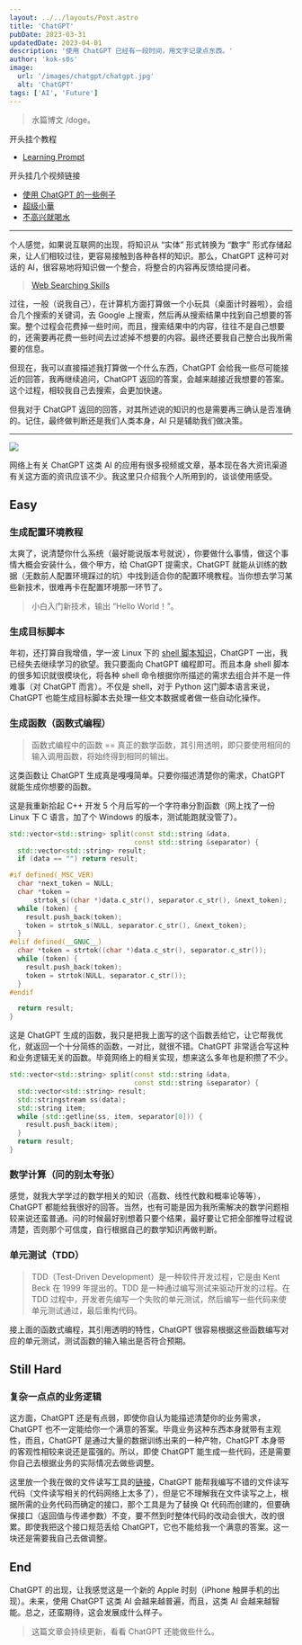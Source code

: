 ```yaml
---
layout: ../../layouts/Post.astro
title: 'ChatGPT'
pubDate: 2023-03-31
updatedDate: 2023-04-01
description: '使用 ChatGPT 已经有一段时间，用文字记录点东西。'
author: 'kok-s0s'
image:
  url: '/images/chatgpt/chatgpt.jpg'
  alt: 'ChatGPT'
tags: ['AI', 'Future']
---
```


> 水篇博文 /doge。

开头挂个教程

- [Learning Prompt](https://learningprompt.wiki/)

开头挂几个视频链接

- [使用 ChatGPT 的一些例子](https://exchange.scale.com/public/videos/llm-prompt-engineering-and-rlhf-history-and-techniques-2023-03-09)
- [超级小華](https://www.bilibili.com/video/BV1nM411M7LQ/?spm_id_from=333.1007.tianma.2-1-4.click&vd_source=185b9722c87eb76ed0f36d4e932d1a6a)
- [不高兴就喝水](https://www.bilibili.com/video/BV19M4y1d77m/?spm_id_from=333.1007.tianma.1-2-2.click&vd_source=185b9722c87eb76ed0f36d4e932d1a6a)

---

个人感觉，如果说互联网的出现，将知识从 “实体” 形式转换为 “数字” 形式存储起来，让人们相较过往，更容易接触到各种各样的知识。那么，ChatGPT 这种可对话的 AI，很容易地将知识做一个整合，将整合的内容再反馈给提问者。

> [Web Searching Skills](https://www.graniteschools.org/edtech/tip/information-and-media-literacy-skills/web-search-skills/)

过往，一般（说我自己），在计算机方面打算做一个小玩具（桌面计时器啦），会组合几个搜索的关键词，去 Google 上搜索，然后再从搜索结果中找到自己想要的答案。整个过程会花费掉一些时间，而且，搜索结果中的内容，往往不是自己想要的，还需要再花费一些时间去过滤掉不想要的内容。最终还要我自己整合出我所需要的信息。

但现在，我可以直接描述我打算做一个什么东西，ChatGPT 会给我一些尽可能接近的回答，我再继续追问，ChatGPT 返回的答案，会越来越接近我想要的答案。这个过程，相较我自己去搜索，会更加快速。

但我对于 ChatGPT 返回的回答，对其所述说的知识的也是需要再三确认是否准确的。记住，最终做判断还是我们人类本身，AI 只是辅助我们做决策。

---

![](/images/chatgpt/use_chatgpt.jpg)

网络上有关 ChatGPT 这类 AI 的应用有很多视频或文章，基本现在各大资讯渠道有关这方面的资讯应该不少。我这里只介绍我个人所用到的，谈谈使用感受。

## Easy

### 生成配置环境教程

太爽了，说清楚你什么系统（最好能说版本号就说），你要做什么事情，做这个事情大概会安装什么，做个甲方，给 ChatGPT 提需求，ChatGPT 就能从训练的数据（无数前人配置环境踩过的坑）中找到适合你的配置环境教程。当你想去学习某些新技术，很难再卡在配置环境那一环节了。

> 小白入门新技术，输出 “Hello World！”。

### 生成目标脚本

年初，还打算自我增值，学一波 Linux 下的 [shell 脚本知识](https://github.com/kok-s0s/_script)，ChatGPT 一出，我已经失去继续学习的欲望。我只要面向 ChatGPT 编程即可。而且本身 shell 脚本的很多知识就很模块化，将各种 shell 命令根据你所描述的需求去组合并不是一件难事（对 ChatGPT 而言）。不仅是 shell，对于 Python 这门脚本语言来说，ChatGPT 也能生成目标脚本去处理一些文本数据或者做一些自动化操作。

### 生成函数（函数式编程）

> 函数式编程中的函数 == 真正的数学函数，其引用透明，即只要使用相同的输入调用函数，将始终得到相同的输出。

这类函数让 ChatGPT 生成真是嘎嘎简单。只要你描述清楚你的需求，ChatGPT 就能生成你想要的函数。

这是我重新拾起 C++ 开发 5 个月后写的一个字符串分割函数（网上找了一份 Linux 下 C 语言，加了个 Windows 的版本，测试能跑就没管了）。

```cpp
std::vector<std::string> split(const std::string &data,
                               const std::string &separator) {
  std::vector<std::string> result;
  if (data == "") return result;

#if defined(_MSC_VER)
  char *next_token = NULL;
  char *token =
      strtok_s((char *)data.c_str(), separator.c_str(), &next_token);
  while (token) {
    result.push_back(token);
    token = strtok_s(NULL, separator.c_str(), &next_token);
  }
#elif defined(__GNUC__)
  char *token = strtok((char *)data.c_str(), separator.c_str());
  while (token) {
    result.push_back(token);
    token = strtok(NULL, separator.c_str());
  }
#endif

  return result;
}
```

这是 ChatGPT 生成的函数，我只是把我上面写的这个函数丢给它，让它帮我优化，就返回一个十分简练的函数，一对比，就很不错。ChatGPT 非常适合写这种和业务逻辑无关的函数。毕竟网络上的相关实现，想来这么多年也是积攒了不少。

```cpp
std::vector<std::string> split(const std::string &data,
                               const std::string &separator) {
  std::vector<std::string> result;
  std::stringstream ss(data);
  std::string item;
  while (std::getline(ss, item, separator[0])) {
    result.push_back(item);
  }
  return result;
}
```

### 数学计算（问的别太夸张）

感觉，就我大学学过的数学相关的知识（高数、线性代数和概率论等等），ChatGPT 都能给我很好的回答。当然，也有可能是因为我所需解决的数学问题相较来说还蛮普通。问的时候最好别想着只要个结果，最好要让它把全部推导过程说清楚，否则那个可信度，自行根据自己的数学知识再做判断。

### 单元测试（TDD）

> TDD（Test-Driven Development）是一种软件开发过程，它是由 Kent Beck 在 1999 年提出的。TDD 是一种通过编写测试来驱动开发的过程。在 TDD 过程中，开发者先编写一个失败的单元测试，然后编写一些代码来使单元测试通过，最后重构代码。

接上面的函数式编程，其引用透明的特性，ChatGPT 很容易根据这些函数编写对应的单元测试，测试函数的输入输出是否符合预期。

## Still Hard

### 复杂一点点的业务逻辑

这方面，ChatGPT 还是有点弱，即使你自认为能描述清楚你的业务需求，ChatGPT 也不一定能给你一个满意的答案。毕竟业务这种东西本身就带有主观性，而且，ChatGPT 是通过大量的数据训练出来的一种产物，ChatGPT 本身带的客观性相较来说还是蛮强的。所以，即使 ChatGPT 能生成一些代码，还是需要你自己去根据业务的实际情况去做些调整。

这里放一个我在做的文件读写工具的[链接](https://github.com/kok-s0s/cxx_crud_file)，ChatGPT 能帮我编写不错的文件读写代码（文件读写相关的代码网络上太多了），但是它不理解我在文件读写之上，根据所需的业务代码而确定的接口，那个工具是为了替换 Qt 代码而创建的，但要确保接口（返回值与传递参数）不变，要不然到时整体代码的改动会很大，改的很累。即使我把这个接口规范丢给 ChatGPT，它也不能给我一个满意的答案。这一块还是需要我自己去做调整。

## End

ChatGPT 的出现，让我感觉这是一个新的 Apple 时刻（iPhone 触屏手机的出现）。未来，使用 ChatGPT 这类 AI 会越来越普遍，而且，这类 AI 会越来越智能。总之，还蛮期待，这会发展成什么样子。

> 这篇文章会持续更新，看看 ChatGPT 还能做些什么。
